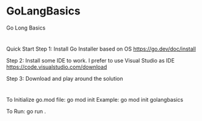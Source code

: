 # GoLangBasics
Go Long Basics

# ##################################
Quick Start
Step 1:
Install Go Installer based on OS
    https://go.dev/doc/install

Step 2:
Install some IDE to work. I prefer to use Visual Studio as IDE
    https://code.visualstudio.com/download

Step 3:
Download and play around the solution

# ##################################

To Initialize go.mod file:
    go mod init <modulepath>
    Example: go mod init golangbasics

To Run:
    go run .
    
# ##################################